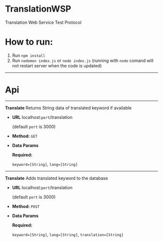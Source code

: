 # TranslationWSP
Translation Web Service Test Protocol

# How to run:
1. Run `npm install`
2. Run `nodemon index.js` or `node index.js` (running with `node` comand will not restart server when the code is updated)

----
# Api
----
**Translate**
  Returns String data of translated keyword if available

* **URL**
  localhost:`port`/translation
  
  (default `port` is 3000)

* **Method:**
  `GET`
  
* **Data Params**

   **Required:**
 
   `keyword=[String]`,
   `lang=[String]`
----
**Translate**
  Adds translated keyword to the database

* **URL**
  localhost:`port`/translation
  
  (default `port` is 3000)

* **Method:**
  `POST`
  
* **Data Params**

   **Required:**
 
   `keyword=[String]`,
   `lang=[String]`,
   `translation=[String]`
